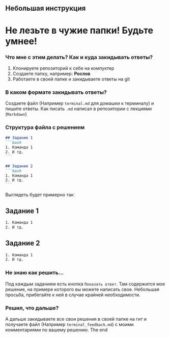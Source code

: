 ## Небольшая инструкция

# Не лезьте в чужие папки! Будьте умнее!

### Что мне с этим делать? Как и куда закидывать ответы?
1. Клонируете репозиторий к себе на компуктер
2. Создаете папку, например: **Рослов**
3. Работаете в своей папке и закидываете ответы на git

### В каком формате закидывать ответы?
Создаете файл (Например `terminal.md` для домашки к терминалу) и пишите ответы. Как писать `.md` написал в репозитории с лекциями (`Markdown`)

###  Структура файла с решением
````markdown
## Задание 1
```bash
1. Команда 1
2. И тд.
```

## Задание 2
```bash
1. Команда 1
2. И тд.
```
````

Выглядеть будет примерно так:
## Задание 1
```bash
1. Команда 1
2. И тд.
```

## Задание 2
```bash
1. Команда 1
2. И тд.
```

### Не знаю как решить...
Под каждым заданием есть кнопка `Показать ответ`. Там содержится мое решение, на примере которого вы можете написать свое. Небольшая просьба, прибегайте к ней в случае крайней необходимости.

### Решил, что дальше?
А дальше закидываете все свои решения в своей папке на гит и получаете файл (Например `terminal_feedback.md`) с моими комментариями по вашему решению. The end
